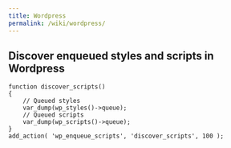 ```yaml
---
title: Wordpress
permalink: /wiki/wordpress/
---
```

## Discover enqueued styles and scripts in Wordpress

    function discover_scripts() 
    {
    	// Queued styles
    	var_dump(wp_styles()->queue);
        // Queued scripts
        var_dump(wp_scripts()->queue);
    }
    add_action( 'wp_enqueue_scripts', 'discover_scripts', 100 );